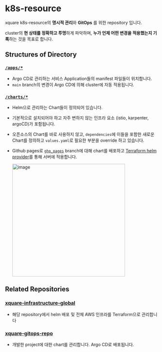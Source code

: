 # k8s-resource

xquare k8s-resource의 **명시적 관리**와 **GitOps** 를 위한 repository 입니다.

cluster의 **현 상태를 정확하고 투명**하게 파악하며, **누가 언제 어떤 변경을 적용했는지 기록**하는 것을 목표로 합니다.

## Structures of Directory
  ### [`/apps/*`](https://github.com/team-xquare/k8s-resource/tree/main/apps)
  - Argo CD로 관리하는 서비스 Application들의 manifest 파일들이 위치합니다.
  - `main` branch의 변경이 Argo CD에 의해 cluster에 자동 적용됩니다.

  ### [`/charts/*`](https://github.com/team-xquare/k8s-resource/tree/main/charts)
  - Helm으로 관리하는 Chart들이 정의되어 있습니다.
  - 기본적으로 설치되어야 하고 자주 변하지 않는 인프라 요소 (istio, karpenter, argoCD)가 포함됩니다.
  - 오픈소스의 Chart를 바로 사용하지 않고, `dependencies`에 이들을 포함한 새로운 Chart를 정의하고 `values.yaml`로 필요한 부분을 override 하고 있습니다.
  - Github pages로 [`ghp_pages`](https://github.com/team-xquare/k8s-resource/tree/gh-pages) branch에 대해 chart를 배포하고 [Terraform helm provider](https://github.com/team-xquare/xquare-infrastructure-global/blob/main/helm.tf)를 통해 서버에 적용합니다.

    <img width="370" alt="image" src="https://github.com/team-xquare/k8s-resource/assets/81006587/4f4fde95-694f-4203-9245-90d5ed1b5ce6">


## Related Repositories

  ### [xquare-infrastructure-global](https://github.com/team-xquare/xquare-infrastructure-global)
  - 해당 repository에서 helm 배포 및 전체 AWS 인프라를 Terraform으로 관리합니다 

  ### [xquare-gitops-repo](https://github.com/team-xquare/xquare-gitops-repo)
  - 개발한 project에 대한 chart를 관리합니다. Argo CD로 배포됩니다.


